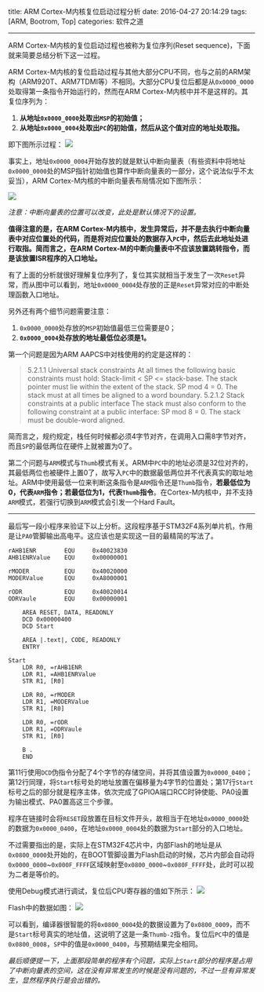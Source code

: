 title: ARM Cortex-M内核复位启动过程分析
date: 2016-04-27 20:14:29
tags: [ARM, Bootrom, Top]
categories: 软件之道

---

ARM Cortex-M内核的复位启动过程也被称为复位序列(Reset sequence)，下面就来简要总结分析下这一过程。

<!--more-->

ARM Cortex-M内核的复位启动过程与其他大部分CPU不同，也与之前的ARM架构（ARM920T、ARM7TDMI等）不相同。大部分CPU复位后都是从`0x0000_0000`处取得第一条指令开始运行的，然而在ARM Cortex-M内核中并不是这样的。其复位序列为：

1. **从地址`0x0000_0000`处取出`MSP`的初始值；**
2. **从地址`0x0000_0004`处取出`PC`的初始值，然后从这个值对应的地址处取指。**

即下图所示过程：
![](http://gmf.shengnengjin.cn/20160427172324.png)

事实上，地址`0x0000_0004`开始存放的就是默认中断向量表（有些资料中将地址`0x0000_0000`处的MSP指针初始值也算作中断向量表的一部分，这个说法似乎不太妥当），ARM Cortex-M内核的中断向量表布局情况如下图所示：

![](http://gmf.shengnengjin.cn/20160427200250.png)

*注意：中断向量表的位置可以改变，此处是默认情况下的设置。*

**值得注意的是，在ARM Cortex-M内核中，发生异常后，并不是去执行中断向量表中对应位置处的代码，而是将对应位置处的数据存入`PC`中，然后去此地址处进行取指。简而言之，在ARM Cortex-M的中断向量表中不应该放置跳转指令，而是该放置ISR程序的入口地址。**

有了上面的分析就很好理解复位序列了，复位其实就相当于发生了一次`Reset`异常，而从图中可以看到，地址`0x0000_0004`处存放的正是`Reset`异常对应的中断处理函数入口地址。

另外还有两个细节问题需要注意：
1. `0x0000_0000`处存放的`MSP`初始值最低三位需要是0；
2. **`0x0000_0004`处存放的地址最低位必须是1。**

第一个问题是因为ARM AAPCS中对栈使用的约定是这样的：
> 5.2.1.1 
Universal stack constraints 
At all times the following basic constraints must hold: 
Stack-limit < SP <= stack-base. The stack pointer must lie within the extent of the stack. 
SP mod 4 = 0. The stack must at all times be aligned to a word boundary. 
> 5.2.1.2 
Stack constraints at a public interface 
The stack must also conform to the following constraint at a public interface: 
SP mod 8 = 0. The stack must be double-word aligned.

简而言之，规约规定，栈任何时候都必须4字节对齐，在调用入口需8字节对齐，而且`SP`的最低两位在硬件上就被置为0了。

第二个问题与`ARM`模式与`Thumb`模式有关。ARM中`PC`中的地址必须是32位对齐的，其最低两位也被硬件上置0了，故写入`PC`中的数据最低两位并不代表真实的取址地址。ARM中使用最低一位来判断这条指令是`ARM`指令还是`Thumb`指令，**若最低位为0，代表`ARM`指令；若最低位为1，代表`Thumb`指令**。在Cortex-M内核中，并不支持`ARM`模式，若强行切换到`ARM`模式会引发一个Hard Fault。

----------

最后写一段小程序来验证下以上分析。这段程序基于STM32F4系列单片机，作用是让`PA0`管脚输出高电平。这应该也是实现这一目的最精简的写法了。

```
rAHB1ENR        EQU     0x40023830
AHB1ENRValue    EQU     0x00000001
    
rMODER          EQU     0x40020000
MODERValue      EQU     0xA8000001
    
rODR            EQU     0x40020014
ODRVaule        EQU     0x00000001

    AREA RESET, DATA, READONLY
    DCD 0x00000400
    DCD Start

    AREA |.text|, CODE, READONLY
    ENTRY

Start
    LDR R0, =rAHB1ENR
    LDR R1, =AHB1ENRValue
    STR R1, [R0]
    
    LDR R0, =rMODER
    LDR R1, =MODERValue
    STR R1, [R0]
    
    LDR R0, =rODR
    LDR R1, =ODRVaule
    STR R1, [R0]

    B .  
    END
```

第11行使用`DCD`伪指令分配了4个字节的存储空间，并将其值设置为`0x0000_0400`；第12行同理，将`Start`标号处的地址放置在偏移量为4字节的位置处；第17行`Start`标号之后的部分就是程序主体，依次完成了GPIOA端口RCC时钟使能、PA0设置为输出模式、PA0置高这三个步骤。

程序在链接时会将`RESET`段放置在目标文件开头，故相当于在地址`0x0000_0000`处的数据为`0x0000_0400`，在地址`0x0000_0004`处的数据为`Start`部分的入口地址。

不过需要指出的是，实际上在STM32F4芯片中，内部Flash的地址是从`0x0800_0000`处开始的，在BOOT管脚设置为Flash启动的时候，芯片内部会自动将`0x0000_0000`~`0x000F_FFFF`区域映射至`0x0800_0000`~`0x080F_FFFF`处，此时可以视为二者是等价的。

使用Debug模式进行调试，复位后CPU寄存器的值如下所示：
![](http://gmf.shengnengjin.cn/20160427215016.png)

Flash中的数据如图：
![](http://gmf.shengnengjin.cn/20160427215242.png)

可以看到，编译器很智能的将`0x0800_0004`处的数据设置为了`0x0800_0009`，而不是`Start`标号真实的地址值，这说明了这是一条`Thumb-2`指令。复位后`PC`中的值是`0x0800_0008`，`SP`中的值是`0x0000_0400`，与预期结果完全相同。

*最后顺便提一下，上面那段简单的程序有个问题，实际上`Start`部分的程序是占用了中断向量表的空间，这在没有异常发生的时候是没有问题的，不过一旦有异常发生，显然程序执行是会出错的。*
